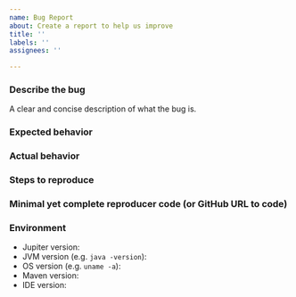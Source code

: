```yaml
---
name: Bug Report
about: Create a report to help us improve
title: ''
labels: ''
assignees: ''

---
```


### Describe the bug

A clear and concise description of what the bug is.

### Expected behavior

### Actual behavior

### Steps to reproduce

### Minimal yet complete reproducer code (or GitHub URL to code)

### Environment

- Jupiter version:
- JVM version (e.g. `java -version`):
- OS version (e.g. `uname -a`):
- Maven version:
- IDE version:
